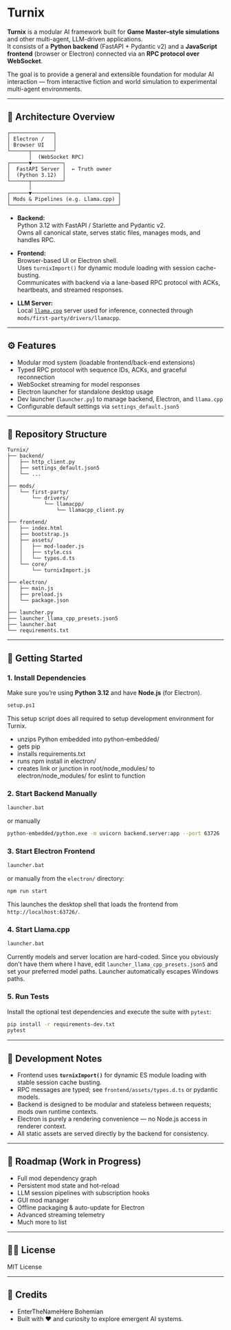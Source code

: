 # Turnix

**Turnix** is a modular AI framework built for **Game Master–style simulations** and other multi-agent, LLM-driven applications.  
It consists of a **Python backend** (FastAPI + Pydantic v2) and a **JavaScript frontend** (browser or Electron) connected via an **RPC protocol over WebSocket**.

The goal is to provide a general and extensible foundation for modular AI interaction — from interactive fiction and world simulation to experimental multi-agent environments.

---

## 🧩 Architecture Overview

```
┌──────────────┐
│ Electron /   │
│ Browser UI   │
└──────┬───────┘
       │  (WebSocket RPC)
┌──────▼──────────┐
│  FastAPI Server │  ← Truth owner
│  (Python 3.12)  │
└──────┬──────────┘
       │
┌──────▼────────────────────────────┐
│ Mods & Pipelines (e.g. Llama.cpp) │
└───────────────────────────────────┘
```

- **Backend:**  
  Python 3.12 with FastAPI / Starlette and Pydantic v2.  
  Owns all canonical state, serves static files, manages mods, and handles RPC.

- **Frontend:**  
  Browser-based UI or Electron shell.  
  Uses `turnixImport()` for dynamic module loading with session cache-busting.  
  Communicates with backend via a lane-based RPC protocol with ACKs, heartbeats, and streamed responses.

- **LLM Server:**  
  Local [`llama.cpp`](https://github.com/ggerganov/llama.cpp) server used for inference, connected through `mods/first-party/drivers/llamacpp`.

---

## ⚙️ Features

- Modular mod system (loadable frontend/back-end extensions)
- Typed RPC protocol with sequence IDs, ACKs, and graceful reconnection
- WebSocket streaming for model responses
- Electron launcher for standalone desktop usage
- Dev launcher (`launcher.py`) to manage backend, Electron, and `llama.cpp`
- Configurable default settings via `settings_default.json5`

---

## 🧠 Repository Structure

```
Turnix/
├── backend/
│   ├── http_client.py
│   ├── settings_default.json5
│   └── ...
│
├── mods/
│   └── first-party/
│       └── drivers/
│           └── llamacpp/
│               └── llamacpp_client.py
│
├── frontend/
│   ├── index.html
│   ├── bootstrap.js
│   ├── assets/
│   │   ├── mod-loader.js
│   │   ├── style.css
│   │   └── types.d.ts
│   └── core/
│       └── turnixImport.js
│
├── electron/
│   ├── main.js
│   ├── preload.js
│   └── package.json
│
├── launcher.py
├── launcher_llama_cpp_presets.json5
├── launcher.bat
└── requirements.txt
```

---

## 🚀 Getting Started

### 1. Install Dependencies

Make sure you’re using **Python 3.12** and have **Node.js** (for Electron).

```bash
setup.ps1
```

This setup script does all required to setup development environment for Turnix.

- unzips Python embedded into python-embedded/
- gets pip
- installs requirements.txt
- runs npm install in electron/
- creates link or junction in root/node_modules/ to electron/node_modules/ for eslint to function

### 2. Start Backend Manually

```bash
launcher.bat
```

or manually

```bash
python-embedded/python.exe -m uvicorn backend.server:app --port 63726
```

### 3. Start Electron Frontend

```bash
launcher.bat
```

or manually from the `electron/` directory:

```bash
npm run start
```

This launches the desktop shell that loads the frontend from
`http://localhost:63726/`.

### 4. Start Llama.cpp

```bash
launcher.bat
```

Currently models and server location are hard-coded. Since you obviously don't have them where I have, edit `launcher_llama_cpp_presets.json5` and set your preferred model paths. Launcher automatically escapes Windows paths.

### 5. Run Tests

Install the optional test dependencies and execute the suite with `pytest`:

```bash
pip install -r requirements-dev.txt
pytest
```

---

## 🧰 Development Notes

- Frontend uses **`turnixImport()`** for dynamic ES module loading with stable session cache busting.
- RPC messages are typed; see `frontend/assets/types.d.ts` or pydantic models.
- Backend is designed to be modular and stateless between requests; mods own runtime contexts.
- Electron is purely a rendering convenience — no Node.js access in renderer context.
- All static assets are served directly by the backend for consistency.

---

## 🧪 Roadmap (Work in Progress)

- Full mod dependency graph
- Persistent mod state and hot-reload
- LLM session pipelines with subscription hooks
- GUI mod manager
- Offline packaging & auto-update for Electron
- Advanced streaming telemetry
- Much more to list

---

## 🧑‍💻 License

MIT License

---

## 💬 Credits

- EnterTheNameHere Bohemian  
- Built with ❤️ and curiosity to explore emergent AI systems.
